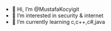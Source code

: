 - 👋 Hi, I’m @MustafaKocyigit
- 👀 I’m interested in security & internet
- 🌱 I’m currently learning c,c++,c#,java

<!---
MustafaKocyigit/MustafaKocyigit is a ✨ special ✨ repository because its `README.md` (this file) appears on your GitHub profile.
You can click the Preview link to take a look at your changes.
--->
